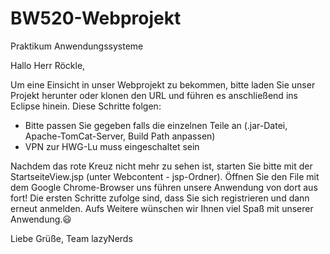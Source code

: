 # BW520-Webprojekt
Praktikum Anwendungssysteme


Hallo Herr Röckle,

Um eine Einsicht in unser Webprojekt zu bekommen, bitte laden Sie unser Projekt herunter oder klonen den URL und führen es anschließend ins Eclipse hinein.
Diese Schritte folgen:

- Bitte passen Sie gegeben falls die einzelnen Teile an (.jar-Datei, Apache-TomCat-Server, Build Path anpassen)
- VPN zur HWG-Lu muss eingeschaltet sein

Nachdem das rote Kreuz nicht mehr zu sehen ist, starten Sie bitte mit der StartseiteView.jsp (unter Webcontent - jsp-Ordner).
Öffnen Sie den File mit dem Google Chrome-Browser uns führen unsere Anwendung von dort aus fort!
Die ersten Schritte zufolge sind, dass Sie sich registrieren und dann erneut anmelden. Aufs Weitere wünschen wir Ihnen viel Spaß mit unserer Anwendung.😃



Liebe Grüße,
Team lazyNerds 
